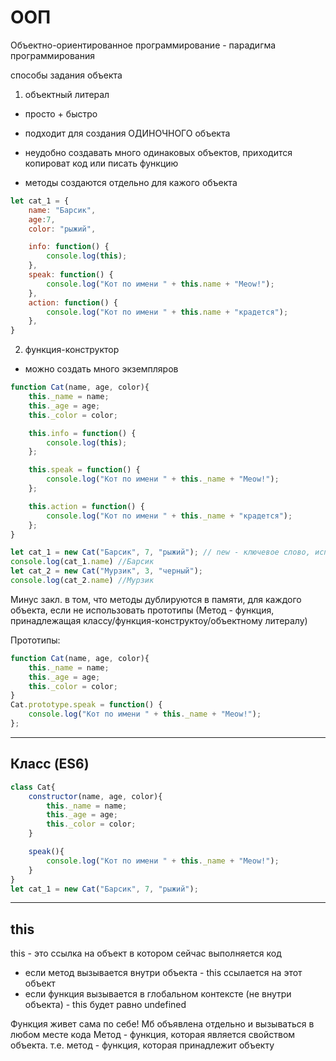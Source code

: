 # ООП
Объектно-ориентированное программирование - парадигма программирования

способы задания объекта
1) объектный литерал

- просто + быстро
- подходит для создания ОДИНОЧНОГО объекта

- неудобно создавать много одинаковых объектов, приходится копироват код или писать функцию
- методы создаются отдельно для кажого объекта

```js
let cat_1 = {
    name: "Барсик",
    age:7,
    color: "рыжий",

    info: function() {
        console.log(this);
    },
    speak: function() {
        console.log("Кот по имени " + this.name + "Meow!");
    },
    action: function() {
        console.log("Кот по имени " + this.name + "крадется");
    },
}

```

2) функция-конструктор

- можно создать много экземпляров

```js
function Cat(name, age, color){
    this._name = name;
    this._age = age;
    this._color = color;

    this.info = function() {
        console.log(this);
    };

    this.speak = function() {
        console.log("Кот по имени " + this._name + "Meow!");
    };

    this.action = function() {
        console.log("Кот по имени " + this._name + "крадется");
    };
}

let cat_1 = new Cat("Барсик", 7, "рыжий"); // new - ключевое слово, используется для создания объектов. new автоматически связывает this с новым объектом
console.log(cat_1.name) //Барсик
let cat_2 = new Cat("Мурзик", 3, "черный");
console.log(cat_2.name) //Мурзик

```
Минус закл. в том, что методы дублируются в памяти, для каждого объекта, если не использовать прототипы
(Метод - функция, принадлежащая классу/функция-конструктоу/объектному литералу)

Прототипы:
```js
function Cat(name, age, color){
    this._name = name;
    this._age = age;
    this._color = color;
}
Cat.prototype.speak = function() {
    console.log("Кот по имени " + this._name + "Meow!");
};
```
---

## Класс (ES6)
```js
class Cat{
    constructor(name, age, color){
        this._name = name;
        this._age = age;
        this._color = color;
    }

    speak(){
        console.log("Кот по имени " + this._name + "Meow!");
    }
}
let cat_1 = new Cat("Барсик", 7, "рыжий");


```

---


## this
this - это ссылка на объект в котором сейчас выполняется код
- если метод вызывается внутри объекта -  this ссылается на этот объект
- если функция вызывается в глобальном контексте (не внутри объекта) - this будет равно undefined

Функция живет сама по себе! Мб объявлена отдельно и вызываться в любом месте кода
Метод - функция, которая является свойством объекта. т.е. метод - функция, которая принадлежит объекту